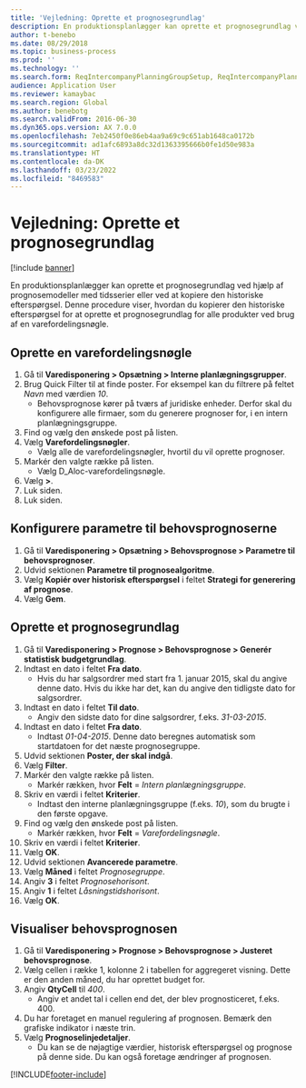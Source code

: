 ```yaml
---
title: 'Vejledning: Oprette et prognosegrundlag'
description: En produktionsplanlægger kan oprette et prognosegrundlag ved hjælp af prognosemodeller med tidsserier eller ved at kopiere den historiske efterspørgsel.
author: t-benebo
ms.date: 08/29/2018
ms.topic: business-process
ms.prod: ''
ms.technology: ''
ms.search.form: ReqIntercompanyPlanningGroupSetup, ReqIntercompanyPlanningGroupAllocKeys, ReqDemPlanForecastParameters, ReqDemPlanCreateForecastDialog, SysQueryForm, ReqDemPlanForecastViewer
audience: Application User
ms.reviewer: kamaybac
ms.search.region: Global
ms.author: benebotg
ms.search.validFrom: 2016-06-30
ms.dyn365.ops.version: AX 7.0.0
ms.openlocfilehash: 7eb2450f0e86eb4aa9a69c9c651ab1648ca0172b
ms.sourcegitcommit: ad1afc6893a8dc32d1363395666b0fe1d50e983a
ms.translationtype: HT
ms.contentlocale: da-DK
ms.lasthandoff: 03/23/2022
ms.locfileid: "8469583"
---
```

# <a name="guide-create-a-baseline-forecast"></a>Vejledning: Oprette et prognosegrundlag

[!include [banner](../../includes/banner.md)]

En produktionsplanlægger kan oprette et prognosegrundlag ved hjælp af prognosemodeller med tidsserier eller ved at kopiere den historiske efterspørgsel. Denne procedure viser, hvordan du kopierer den historiske efterspørgsel for at oprette et prognosegrundlag for alle produkter ved brug af en varefordelingsnøgle.

## <a name="set-up-an-item-allocation-key"></a>Oprette en varefordelingsnøgle

1. Gå til **Varedisponering > Opsætning > Interne planlægningsgrupper**.
2. Brug Quick Filter til at finde poster. For eksempel kan du filtrere på feltet *Navn* med værdien *10*.
    * Behovsprognose kører på tværs af juridiske enheder. Derfor skal du konfigurere alle firmaer, som du generere prognoser for, i en intern planlægningsgruppe.  
3. Find og vælg den ønskede post på listen.
4. Vælg **Varefordelingsnøgler**.
    * Vælg alle de varefordelingsnøgler, hvortil du vil oprette prognoser.  
5. Markér den valgte række på listen.
    * Vælg D_Aloc-varefordelingsnøgle.  
6. Vælg **>**.
7. Luk siden.
8. Luk siden.

## <a name="set-up-the-demand-forecasting-parameters"></a>Konfigurere parametre til behovsprognoserne

1. Gå til **Varedisponering > Opsætning > Behovsprognose > Parametre til behovsprognoser**.
2. Udvid sektionen **Parametre til prognosealgoritme**.
3. Vælg **Kopiér over historisk efterspørgsel** i feltet **Strategi for generering af prognose**.
4. Vælg **Gem**.

## <a name="create-a-baseline-forecast"></a>Oprette et prognosegrundlag

1. Gå til **Varedisponering > Prognose > Behovsprognose > Generér statistisk budgetgrundlag**.
2. Indtast en dato i feltet **Fra dato**.
    * Hvis du har salgsordrer med start fra 1. januar 2015, skal du angive denne dato. Hvis du ikke har det, kan du angive den tidligste dato for salgsordrer.  
3. Indtast en dato i feltet **Til dato**.
    * Angiv den sidste dato for dine salgsordrer, f.eks. *31-03-2015*.  
4. Indtast en dato i feltet **Fra dato**.
    * Indtast *01-04-2015*. Denne dato beregnes automatisk som startdatoen for det næste prognosegruppe.  
5. Udvid sektionen **Poster, der skal indgå**.
6. Vælg **Filter**.
7. Markér den valgte række på listen.
    * Markér rækken, hvor **Felt** = *Intern planlægningsgruppe*.  
8. Skriv en værdi i feltet **Kriterier**.
    * Indtast den interne planlægningsgruppe (f.eks. *10*), som du brugte i den første opgave.  
9. Find og vælg den ønskede post på listen.
    * Markér rækken, hvor **Felt** = *Varefordelingsnøgle*.  
10. Skriv en værdi i feltet **Kriterier**.
11. Vælg **OK**.
12. Udvid sektionen **Avancerede parametre**.
13. Vælg **Måned** i feltet *Prognosegruppe*.
14. Angiv **3** i feltet *Prognosehorisont*.
15. Angiv **1** i feltet *Låsningstidshorisont*.
16. Vælg **OK**.

## <a name="visualize-the-demand-forecast"></a>Visualiser behovsprognosen

1. Gå til **Varedisponering > Prognose > Behovsprognose > Justeret behovsprognose**.
2. Vælg cellen i række 1, kolonne 2 i tabellen for aggregeret visning. Dette er den anden måned, du har oprettet budget for.
3. Angiv **QtyCell** til *400*.
    * Angiv et andet tal i cellen end det, der blev prognosticeret, f.eks. 400.  
4. Du har foretaget en manuel regulering af prognosen. Bemærk den grafiske indikator i næste trin.
5. Vælg **Prognoselinjedetaljer**.
    * Du kan se de nøjagtige værdier, historisk efterspørgsel og prognose på denne side. Du kan også foretage ændringer af prognosen.  

[!INCLUDE[footer-include](../../../includes/footer-banner.md)]
